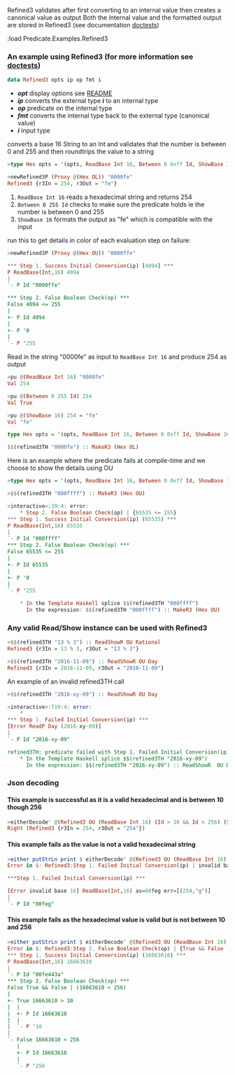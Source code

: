 Refined3 validates after first converting to an internal value then creates a canonical value as output
Both the internal value and the formatted output are stored in Refined3
(see documentation [doctests](src/Predicate/Refined3.hs))

:load Predicate.Examples.Refined3

### An example using Refined3 (for more information see [doctests](src/Predicate/Examples/Refined3.hs))

```haskell
data Refined3 opts ip op fmt i
```
* **_opt_** display options see [README](README.md)
* **_ip_** converts the external type **_i_** to an internal type
* **_op_** predicate on the internal type
* **_fmt_** converts the internal type back to the external type (canonical value)
* **_i_** input type

converts a base 16 String to an Int and validates that the number is between 0 and 255
and then roundtrips the value to a string

```haskell
>type Hex opts = '(opts, ReadBase Int 16, Between 0 0xff Id, ShowBase 16, String)

>newRefined3P (Proxy @(Hex OL)) "0000fe"
Refined3 {r3In = 254, r3Out = "fe"}
```
1. `ReadBase Int 16`
    reads a hexadecimal string and returns 254
2. `Between 0 255 Id`
    checks to make sure the predicate holds ie the number is between 0 and 255
3. `ShowBase 16`
    formats the output as "fe" which is compatible with the input

run this to get details in color of each evaluation step on failure:
```haskell
>newRefined3P (Proxy @(Hex OU)) "0000ffe"

*** Step 1. Success Initial Conversion(ip) [4094] ***
P ReadBase(Int,16) 4094
|
`- P Id "0000ffe"

*** Step 2. False Boolean Check(op) ***
False 4094 <= 255
|
+- P Id 4094
|
+- P '0
|
`- P '255
```

Read in the string "0000fe" as input to `ReadBase Int 16` and produce 254 as output
```haskell
>pu @(ReadBase Int 16) "0000fe"
Val 254

>pu @(Between 0 255 Id) 254
Val True

>pu @(ShowBase 16) 254 = "fe"
Val "fe"
```


```haskell
type Hex opts = '(opts, ReadBase Int 16, Between 0 0xff Id, ShowBase 16, String)

$$(refined3TH "0000fe") :: MakeR3 (Hex OL)
```

Here is an example where the predicate fails at compile-time and we choose to show the details using OU
```haskell
>type Hex opts = '(opts, ReadBase Int 16, Between 0 0xff Id, ShowBase 16, String)

>$$(refined3TH "000ffff") :: MakeR3 (Hex OU)

<interactive>:39:4: error:
    * Step 2. False Boolean Check(op) | {65535 <= 255}
*** Step 1. Success Initial Conversion(ip) (65535) ***
P ReadBase(Int,16) 65535
|
`- P Id "000ffff"
*** Step 2. False Boolean Check(op) ***
False 65535 <= 255
|
+- P Id 65535
|
+- P '0
|
`- P '255

    * In the Template Haskell splice $$(refined3TH "000ffff")
      In the expression: $$(refined3TH "000ffff") :: MakeR3 (Hex OU)
```

### Any valid Read/Show instance can be used with Refined3
```haskell
>$$(refined3TH "13 % 3") :: ReadShowR OU Rational
Refined3 {r3In = 13 % 3, r3Out = "13 % 3"}

>$$(refined3TH "2016-11-09") :: ReadShowR OU Day
Refined3 {r3In = 2016-11-09, r3Out = "2016-11-09"}
```

An example of an invalid refined3TH call
```haskell
>$$(refined3TH "2016-xy-09") :: ReadShowR OU Day

<interactive>:719:4: error:
    *
*** Step 1. Failed Initial Conversion(ip) ***
[Error ReadP Day (2016-xy-09)]
|
`- P Id "2016-xy-09"

refined3TH: predicate failed with Step 1. Failed Initial Conversion(ip) | ReadP Day (2016-xy-09)
    * In the Template Haskell splice $$(refined3TH "2016-xy-09")
      In the expression: $$(refined3TH "2016-xy-09") :: ReadShowR  OU Day
```

### Json decoding

#### This example is successful as it is a valid hexadecimal and is between 10 though 256
```haskell
>eitherDecode' @(Refined3 OU (ReadBase Int 16) (Id > 10 && Id < 256) (ShowP Id) String) "\"00fe\""
Right (Refined3 {r3In = 254, r3Out = "254"})
```

#### This example fails as the value is not a valid hexadecimal string
```haskell
>either putStrLn print $ eitherDecode' @(Refined3 OU (ReadBase Int 16) 'True (ShowP Id) String) "\"00feg\""
Error in $: Refined3:Step 1. Failed Initial Conversion(ip) | invalid base 16

***Step 1. Failed Initial Conversion(ip) ***

[Error invalid base 16] ReadBase(Int,16) as=00feg err=[(254,"g")]
|
`- P Id "00feg"
```

#### This example fails as the hexadecimal value is valid but is not between 10 and 256

```haskell
>either putStrLn print $ eitherDecode' @(Refined3 OU (ReadBase Int 16) (Id > 10 && Id < 256) (ShowP Id) String) "\"00fe443a\""
Error in $: Refined3:Step 2. False Boolean Check(op) | {True && False | (16663610 < 256)}
*** Step 1. Success Initial Conversion(ip) (16663610) ***
P ReadBase(Int,16) 16663610
|
`- P Id "00fe443a"
*** Step 2. False Boolean Check(op) ***
False True && False | (16663610 < 256)
|
+- True 16663610 > 10
|  |
|  +- P Id 16663610
|  |
|  `- P '10
|
`- False 16663610 < 256
   |
   +- P Id 16663610
   |
   `- P '256
```

